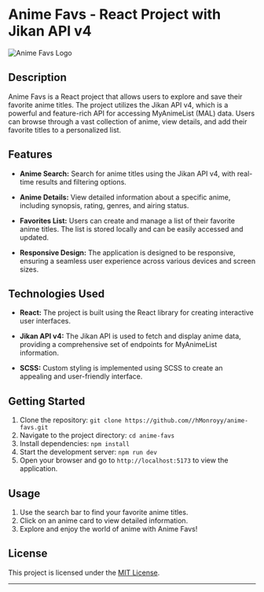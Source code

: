 # Anime Favs - React Project with Jikan API v4

![Anime Favs Logo](link_to_logo_image.png)

## Description

Anime Favs is a React project that allows users to explore and save their favorite anime titles. The project utilizes the Jikan API v4, which is a powerful and feature-rich API for accessing MyAnimeList (MAL) data. Users can browse through a vast collection of anime, view details, and add their favorite titles to a personalized list.

## Features

- **Anime Search:** Search for anime titles using the Jikan API v4, with real-time results and filtering options.
  
- **Anime Details:** View detailed information about a specific anime, including synopsis, rating, genres, and airing status.

- **Favorites List:** Users can create and manage a list of their favorite anime titles. The list is stored locally and can be easily accessed and updated.

- **Responsive Design:** The application is designed to be responsive, ensuring a seamless user experience across various devices and screen sizes.

## Technologies Used

- **React:** The project is built using the React library for creating interactive user interfaces.

- **Jikan API v4:** The Jikan API is used to fetch and display anime data, providing a comprehensive set of endpoints for MyAnimeList information.

- **SCSS:** Custom styling is implemented using SCSS to create an appealing and user-friendly interface.

## Getting Started

1. Clone the repository: `git clone https://github.com//hMonroyy/anime-favs.git`
2. Navigate to the project directory: `cd anime-favs`
3. Install dependencies: `npm install`
4. Start the development server: `npm run dev`
5. Open your browser and go to `http://localhost:5173` to view the application.

## Usage

1. Use the search bar to find your favorite anime titles.
2. Click on an anime card to view detailed information.
3. Explore and enjoy the world of anime with Anime Favs!

## License

This project is licensed under the [MIT License](LICENSE).

---
